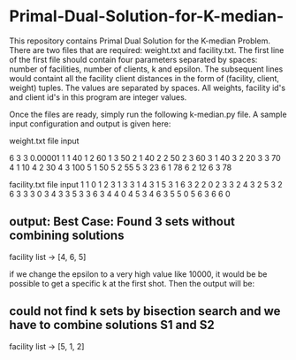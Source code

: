 # Primal-Dual-Solution-for-K-median-
This repository contains Primal Dual Solution for the K-median Problem. There are two files that are required: weight.txt and facility.txt. The first line of the first file should contain four parameters separated by spaces: number of facilities, number of clients, k and epsilon. The subsequent lines would containt all the facility client distances in the form of (facility, client, weight) tuples. The values are separated by spaces. All weights, facility id's and client id's in this program are integer values. 

Once the files are ready, simply run the following k-median.py file. A sample input configuration and output is given here: 

weight.txt file input 

6 3 3 0.00001
1 1 40
1 2 60
1 3 50
2 1 40
2 2 50
2 3 60
3 1 40
3 2 20
3 3 70
4 1 10
4 2 30
4 3 100
5 1 50
5 2 55
5 3 23
6 1 78
6 2 12
6 3 78

facility.txt file input 
1 1 0
1 2 3
1 3 3
1 4 3
1 5 3
1 6 3
2 2 0
2 3 3
2 4 3
2 5 3
2 6 3
3 3 0
3 4 3
3 5 3
3 6 3
4 4 0
4 5 3
4 6 3
5 5 0
5 6 3
6 6 0

output:
Best Case: Found 3 sets without combining solutions
---------------------------------------------------
facility list -> [4, 6, 5]

if we change the epsilon to a very high value like 10000, it would be be possible to get a specific k at the first shot. Then the output will be: 

could not find k sets by bisection search and we have to combine solutions S1 and S2
------------------------------------------------------------------------------------
facility list -> [5, 1, 2]


